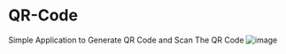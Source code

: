 # QR-Code 
 Simple Application to Generate QR Code and Scan The QR Code
![image](https://github.com/user-attachments/assets/5ec0524e-c4cc-4168-b38f-2c09d8ee0f14)
